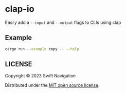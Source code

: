 # clap-io

Easily add a `--input` and `--output` flags to CLIs using clap

## Example

```sh
cargo run --example copy -- --help
```

## LICENSE

Copyright © 2023 Swift Navigation

Distributed under the [MIT open source license](LICENSE).
